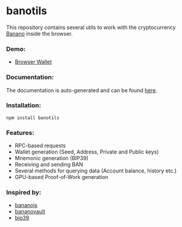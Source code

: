 # banotils

This repository contains several utils to work with the cryptocurrency [Banano](https://banano.cc/) inside the browser.

### Demo:
 - [Browser Wallet](https://maierfelix.github.io/banotils/example/index.html)

### Documentation:
The documentation is auto-generated and can be found [here](https://maierfelix.github.io/banotils/docs).

### Installation:
````
npm install banotils
````

### Features:
 - RPC-based requests
 - Wallet generation (Seed, Address, Private and Public keys)
 - Mnemonic generation (BIP39)
 - Receiving and sending BAN
 - Several methods for querying data (Account balance, history etc.)
 - GPU-based Proof-of-Work generation

### Inspired by:
 - [bananojs](https://github.com/BananoCoin/bananojs)
 - [bananovault](https://github.com/BananoCoin/bananovault)
 - [bip39](https://github.com/bitcoinjs/bip39)
